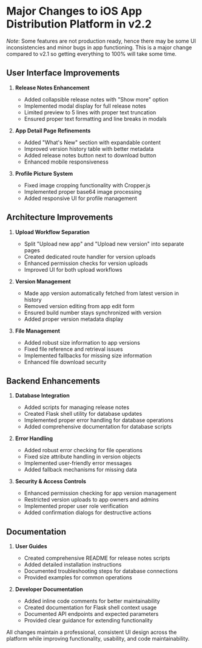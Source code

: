 # Major Changes to iOS App Distribution Platform in v2.2

*Note*: Some features are not production ready, hence there may be some UI inconsistencies and minor bugs in app functioning. This is a major change compared to v2.1 so getting everything to 100% will take some time.

## User Interface Improvements
1. **Release Notes Enhancement**
   - Added collapsible release notes with "Show more" option
   - Implemented modal display for full release notes
   - Limited preview to 5 lines with proper text truncation
   - Ensured proper text formatting and line breaks in modals

2. **App Detail Page Refinements**
   - Added "What's New" section with expandable content
   - Improved version history table with better metadata
   - Added release notes button next to download button
   - Enhanced mobile responsiveness

3. **Profile Picture System**
   - Fixed image cropping functionality with Cropper.js
   - Implemented proper base64 image processing
   - Added responsive UI for profile management

## Architecture Improvements
1. **Upload Workflow Separation**
   - Split "Upload new app" and "Upload new version" into separate pages
   - Created dedicated route handler for version uploads
   - Enhanced permission checks for version uploads
   - Improved UI for both upload workflows

2. **Version Management**
   - Made app version automatically fetched from latest version in history
   - Removed version editing from app edit form
   - Ensured build number stays synchronized with version
   - Added proper version metadata display

3. **File Management**
   - Added robust size information to app versions
   - Fixed file reference and retrieval issues
   - Implemented fallbacks for missing size information
   - Enhanced file download security

## Backend Enhancements
1. **Database Integration**
   - Added scripts for managing release notes
   - Created Flask shell utility for database updates
   - Implemented proper error handling for database operations
   - Added comprehensive documentation for database scripts

2. **Error Handling**
   - Added robust error checking for file operations
   - Fixed size attribute handling in version objects
   - Implemented user-friendly error messages
   - Added fallback mechanisms for missing data

3. **Security & Access Controls**
   - Enhanced permission checking for app version management
   - Restricted version uploads to app owners and admins
   - Implemented proper user role verification
   - Added confirmation dialogs for destructive actions

## Documentation
1. **User Guides**
   - Created comprehensive README for release notes scripts
   - Added detailed installation instructions
   - Documented troubleshooting steps for database connections
   - Provided examples for common operations

2. **Developer Documentation**
   - Added inline code comments for better maintainability
   - Created documentation for Flask shell context usage
   - Documented API endpoints and expected parameters
   - Provided clear guidance for extending functionality

All changes maintain a professional, consistent UI design across the platform while improving functionality, usability, and code maintainability.
